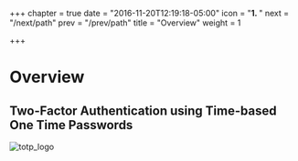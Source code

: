 +++
chapter = true
date = "2016-11-20T12:19:18-05:00"
icon = "<b>1. </b>"
next = "/next/path"
prev = "/prev/path"
title = "Overview"
weight = 1

+++

# Overview
## Two-Factor Authentication using Time-based One Time Passwords

![totp_logo](/content/images/totp.jpg)
